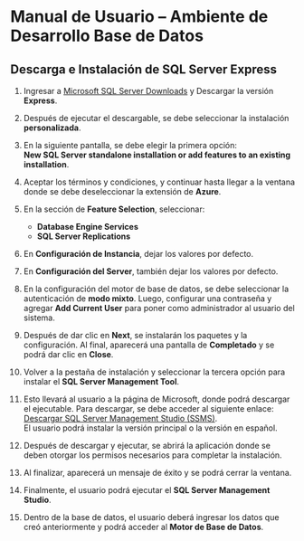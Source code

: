 # Manual de Usuario – Ambiente de Desarrollo Base de Datos

## Descarga e Instalación de SQL Server Express

1. Ingresar a [Microsoft SQL Server Downloads](https://www.microsoft.com/es-co/sql-server/sql-server-downloads) y Descargar la versión **Express**.

2. Después de ejecutar el descargable, se debe seleccionar la instalación **personalizada**.

3. En la siguiente pantalla, se debe elegir la primera opción:  
   **New SQL Server standalone installation or add features to an existing installation**.

4. Aceptar los términos y condiciones, y continuar hasta llegar a la ventana donde se debe deseleccionar la extensión de **Azure**.

5. En la sección de **Feature Selection**, seleccionar:  
   - **Database Engine Services**  
   - **SQL Server Replications**

6. En **Configuración de Instancia**, dejar los valores por defecto.

7. En **Configuración del Server**, también dejar los valores por defecto.

8. En la configuración del motor de base de datos, se debe seleccionar la autenticación de **modo mixto**. Luego, configurar una contraseña y agregar **Add Current User** para poner como administrador al usuario del sistema.

9. Después de dar clic en **Next**, se instalarán los paquetes y la configuración. Al final, aparecerá una pantalla de **Completado** y se podrá dar clic en **Close**.

10. Volver a la pestaña de instalación y seleccionar la tercera opción para instalar el **SQL Server Management Tool**.

11. Esto llevará al usuario a la página de Microsoft, donde podrá descargar el ejecutable. Para descargar, se debe acceder al siguiente enlace:  
   [Descargar SQL Server Management Studio (SSMS)](https://learn.microsoft.com/en-us/sql/ssms/download-sql-server-management-studio-ssms?view=sql-server-ver16).  
   El usuario podrá instalar la versión principal o la versión en español.

12. Después de descargar y ejecutar, se abrirá la aplicación donde se deben otorgar los permisos necesarios para completar la instalación.

13. Al finalizar, aparecerá un mensaje de éxito y se podrá cerrar la ventana.

14. Finalmente, el usuario podrá ejecutar el **SQL Server Management Studio**.

15. Dentro de la base de datos, el usuario deberá ingresar los datos que creó anteriormente y podrá acceder al **Motor de Base de Datos**.